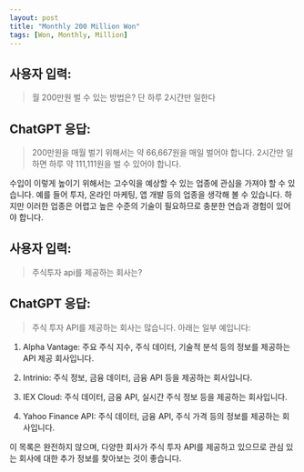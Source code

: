 ```yaml
---
layout: post
title: "Monthly 200 Million Won"
tags: [Won, Monthly, Million]
---
```


## 사용자 입력:
> 월 200만원 벌 수 있는 방법은? 단 하루 2시간만 일한다

## ChatGPT 응답:
> 200만원을 매월 벌기 위해서는 약 66,667원을 매일 벌어야 합니다. 2시간만 일하면 하루 약 111,111원을 벌 수 있어야 합니다. 

수입이 이렇게 높이기 위해서는 고수익을 예상할 수 있는 업종에 관심을 가져야 할 수 있습니다. 예를 들어 투자, 온라인 마케팅, 앱 개발 등의 업종을 생각해 볼 수 있습니다. 하지만 이러한 업종은 어렵고 높은 수준의 기술이 필요하므로 충분한 연습과 경험이 있어야 합니다.

## 사용자 입력:
> 주식투자 api를 제공하는 회사는?

## ChatGPT 응답:
> 주식 투자 API를 제공하는 회사는 많습니다. 아래는 일부 예입니다:

1. Alpha Vantage: 주요 주식 지수, 주식 데이터, 기술적 분석 등의 정보를 제공하는 API 제공 회사입니다.

2. Intrinio: 주식 정보, 금융 데이터, 금융 API 등을 제공하는 회사입니다.

3. IEX Cloud: 주식 데이터, 금융 API, 실시간 주식 정보 등을 제공하는 회사입니다.

4. Yahoo Finance API: 주식 데이터, 금융 API, 주식 가격 등의 정보를 제공하는 회사입니다.

이 목록은 완전하지 않으며, 다양한 회사가 주식 투자 API를 제공하고 있으므로 관심 있는 회사에 대한 추가 정보를 찾아보는 것이 좋습니다.

